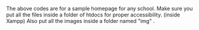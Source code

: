 The above codes are for a sample homepage for any school.
Make sure you put all the files inside a folder of htdocs for proper accessibility. (inside Xampp)
Also put all the images inside a folder named "img" .
